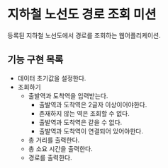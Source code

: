 # 지하철 노선도 경로 조회 미션

등록된 지하철 노선도에서 경로를 조회하는 웹어플리케이션.

## 기능 구현 목록

- 데이터 초기값을 설정한다.
- 조회하기
  - 출발역과 도착역을 입력받는다.
    - 출발역과 도착역은 2글자 이상이어야한다.
    - 존재하지 않는 역은 조회할 수 없다.
    - 출발역과 도착역은 같을 수 없다.
    - 출발역과 도착역이 연결되어 있어야한다.
  - 총 거리를 출력한다.
  - 총 소요 시간을 출력한다.
  - 경로를 출력한다.

